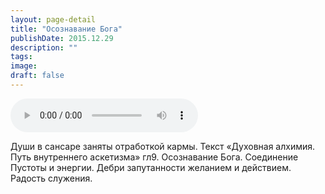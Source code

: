 ```yaml
---
layout: page-detail
title: "Осознавание Бога"
publishDate: 2015.12.29
description: ""
tags:
image:
draft: false
---
```


<audio title="2015.12.29 - Осознавание Бога.mp3" src="/upload/iblock/56c/56c834643382740a178e573df73dc161.mp3" controls=""></audio>

 Души в сансаре заняты отработкой кармы. Текст «Духовная алхимия. Путь внутреннего аскетизма» гл9\. Осознавание Бога. Соединение Пустоты и энергии. Дебри запутанности желанием и действием. Радость служения. 

  

